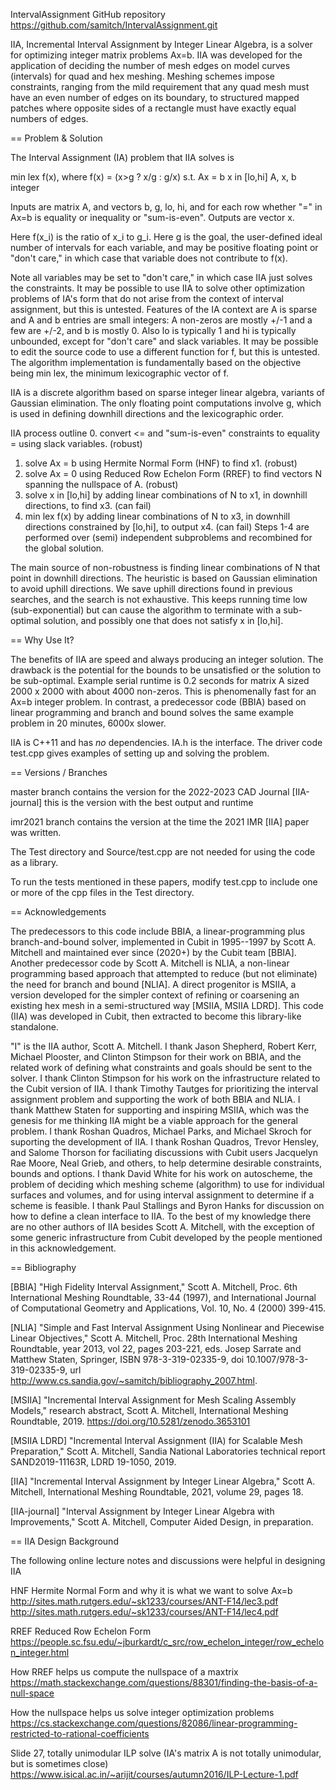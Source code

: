 IntervalAssignment 
GitHub repository
https://github.com/samitch/IntervalAssignment.git 

IIA, Incremental Interval Assignment by Integer Linear Algebra, is a solver for optimizing integer matrix problems Ax=b.
IIA was developed for the application of deciding the number of mesh edges on model curves (intervals) for quad and hex meshing. Meshing schemes impose constraints, ranging from the mild requirement that any quad mesh must have an even number of edges on its boundary, to structured mapped patches where opposite sides of a rectangle must have exactly equal numbers of edges.


== Problem & Solution

The Interval Assignment (IA) problem that IIA solves is

min lex f(x), where f(x) = (x>g ? x/g : g/x)
s.t. Ax = b
     x in [lo,hi]
     A, x, b integer

Inputs are matrix A, and vectors b, g, lo, hi, and for each row whether "=" in Ax=b is equality or inequality or "sum-is-even".
Outputs are vector x.

Here f(x_i) is the ratio of x_i to g_i. Here g is the goal, the user-defined ideal number of intervals for each variable, and may be positive floating point or "don't care," in which case that variable does not contribute to f(x). 

Note all variables may be set to "don't care," in which case IIA just solves the constraints. It may be possible to use IIA to solve other optimization problems of IA's form that do not arise from the context of interval assignment, but this is untested. Features of the IA context are A is sparse and A and b entries are small integers: A non-zeros are mostly +/-1 and a few are +/-2, and b is mostly 0. Also lo is typically 1 and hi is typically unbounded, except for "don't care" and slack variables. It may be possible to edit the source code to use a different function for f, but this is untested. The algorithm implementation is fundamentally based on the objective being min lex, the minimum lexicographic vector of f.

IIA is a discrete algorithm based on sparse integer linear algebra, variants of Gaussian elimination. The only floating point computations involve g, which is used in defining downhill directions and the lexicographic order.

IIA process outline
0. convert <= and "sum-is-even" constraints to equality = using slack variables. (robust)
1. solve Ax = b using Hermite Normal Form (HNF) to find x1. (robust)
2. solve Ax = 0 using Reduced Row Echelon Form (RREF) to find vectors N spanning the nullspace of A. (robust)
3. solve x in [lo,hi] by adding linear combinations of N to x1, in downhill directions, to find x3. (can fail)
4. min lex f(x) by adding linear combinations of N to x3, in downhill directions constrained by [lo,hi], to output x4. (can fail)
Steps 1-4 are performed over (semi) independent subproblems and recombined for the global solution.

The main source of non-robustness is finding linear combinations of N that point in downhill directions. The heuristic is based on Gaussian elimination to avoid uphill directions. We save uphill directions found in previous searches, and the search is not exhaustive. This keeps running time low (sub-exponential) but can cause the algorithm to terminate with a sub-optimal solution, and possibly one that does not satisfy x in [lo,hi].


== Why Use It?

The benefits of IIA are speed and always producing an integer solution. The drawback is the potential for the bounds to be unsatisfied or the solution to be sub-optimal. Example serial runtime is 0.2 seconds for matrix A sized 2000 x 2000 with about 4000 non-zeros. This is phenomenally fast for an Ax=b integer problem. In contrast, a predecessor code (BBIA) based on linear programming and branch and bound solves the same example problem in 20 minutes, 6000x slower.

IIA is C++11 and has *no* dependencies. 
IA.h is the interface.
The driver code test.cpp gives examples of setting up and solving the problem.

== Versions / Branches

master 
branch contains the version for the 2022-2023 CAD Journal [IIA-journal]
this is the version with the best output and runtime

imr2021
branch contains the version at the time the 2021 IMR [IIA] paper was written.

The Test directory and Source/test.cpp are not needed for using the code as a library.

To run the tests mentioned in these papers, modify test.cpp to include one or more of the cpp files in the Test directory.

== Acknowledgements

The predecessors to this code include BBIA, a linear-programming plus branch-and-bound solver, implemented in Cubit in 1995--1997 by Scott A. Mitchell and maintained ever since (2020+) by the Cubit team [BBIA]. Another predecessor code by Scott A. Mitchell is NLIA, a non-linear programming based approach that attempted to reduce (but not eliminate) the need for branch and bound [NLIA]. A direct progenitor is MSIIA, a version developed for the simpler context of refining or coarsening an existing hex mesh in a semi-structured way [MSIIA, MSIIA LDRD]. This code (IIA) was developed in Cubit, then extracted to become this library-like standalone.

"I" is the IIA author, Scott A. Mitchell. I thank Jason Shepherd, Robert Kerr, Michael Plooster, and Clinton Stimpson for their work on BBIA, and the related work of defining what constraints and goals should be sent to the solver. I thank Clinton Stimpson for his work on the infrastructure related to the Cubit version of IIA. I thank Timothy Tautges for prioritizing the interval assignment problem and supporting the work of both BBIA and NLIA. I thank Matthew Staten for supporting and inspiring MSIIA, which was the genesis for me thinking IIA might be a viable approach for the general problem. I thank Roshan Quadros, Michael Parks, and Michael Skroch for suporting the development of IIA. I thank Roshan Quadros, Trevor Hensley, and Salome Thorson for faciliating discussions with Cubit users  Jacquelyn Rae Moore, Neal Grieb, and others, to help determine desirable constraints, bounds and options. I thank David White for his work on autoscheme, the problem of deciding which meshing scheme (algorithm) to use for individual surfaces and volumes, and for using interval assignment to determine if a scheme is feasible. I thank Paul Stallings and Byron Hanks for discussion on how to define a clean interface to IIA. To the best of my knowledge there are no other authors of IIA besides Scott A. Mitchell, with the exception of some generic infrastructure from Cubit developed by the people mentioned in this acknowledgement.


== Bibliography

[BBIA]
  "High Fidelity Interval Assignment," Scott A. Mitchell, Proc. 6th International Meshing Roundtable, 33-44 (1997), and
International Journal of Computational Geometry and Applications, Vol. 10, No. 4 (2000) 399-415.

[NLIA] 
  "Simple and Fast Interval Assignment Using Nonlinear and Piecewise Linear Objectives," Scott A. Mitchell, Proc. 28th International Meshing Roundtable, year 2013, vol 22, pages 203-221, eds. Josep Sarrate and Matthew Staten, Springer, ISBN 978-3-319-02335-9, doi 10.1007/978-3-319-02335-9, url http://www.cs.sandia.gov/~samitch/bibliography_2007.html.

[MSIIA]
  "Incremental Interval Assignment for Mesh Scaling Assembly Models," research abstract, Scott A. Mitchell, International Meshing Roundtable, 2019. https://doi.org/10.5281/zenodo.3653101

[MSIIA LDRD]
  "Incremental Interval Assignment (IIA) for Scalable Mesh Preparation," Scott A. Mitchell, Sandia National Laboratories technical report SAND2019-11163R, LDRD 19-1050, 2019.

[IIA]
  "Incremental Interval Assignment by Integer Linear Algebra,"
  Scott A. Mitchell, International Meshing Roundtable,
  2021, volume 29, pages 18.

[IIA-journal]
  "Interval Assignment by Integer Linear Algebra with Improvements," 
  Scott A. Mitchell, Computer Aided Design, 
  in preparation.


== IIA Design Background 

The following online lecture notes and discussions were helpful in designing IIA 

HNF Hermite Normal Form and why it is what we want to solve Ax=b
  http://sites.math.rutgers.edu/~sk1233/courses/ANT-F14/lec3.pdf
  http://sites.math.rutgers.edu/~sk1233/courses/ANT-F14/lec4.pdf

RREF Reduced Row Echelon Form
  https://people.sc.fsu.edu/~jburkardt/c_src/row_echelon_integer/row_echelon_integer.html

How RREF helps us compute the nullspace of a maxtrix
  https://math.stackexchange.com/questions/88301/finding-the-basis-of-a-null-space

How the nullspace helps us solve integer optimization problems
  https://cs.stackexchange.com/questions/82086/linear-programming-restricted-to-rational-coefficients

  Slide 27, totally unimodular ILP solve (IA's matrix A is not totally unimodular, but is sometimes close)
  https://www.isical.ac.in/~arijit/courses/autumn2016/ILP-Lecture-1.pdf
